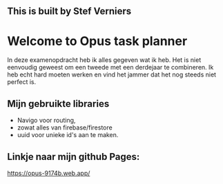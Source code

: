 ## This is built by Stef Verniers

# Welcome to Opus task planner

In deze examenopdracht heb ik alles gegeven wat ik heb. 
Het is niet eenvoudig geweest om een tweede met een derdejaar te combineren. Ik heb echt hard moeten werken en vind het jammer dat het nog steeds niet perfect is.

## Mijn gebruikte libraries 
* Navigo voor routing, 
* zowat alles van firebase/firestore 
* uuid voor unieke id's aan te maken.

## Linkje naar mijn github Pages:
https://opus-9174b.web.app/

